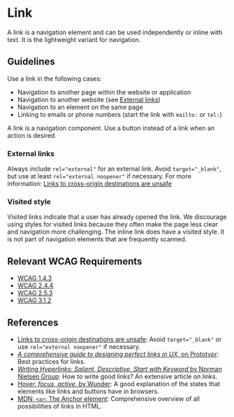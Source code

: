 # Link

A link is a navigation element and can be used independently or inline with text.
It is the lightweight variant for navigation.

## Guidelines

Use a link in the following cases:

- Navigation to another page within the website or application
- Navigation to another website (see [External links](#external-links))
- Navigation to an element on the same page
- Linking to emails or phone numbers (start the link with `mailto:` or `tel:`)

A link is a navigation component.
Use a button instead of a link when an action is desired.

### External links

Always include `rel="external"` for an external link.
Avoid `target="_blank"`, but use at least `rel="external noopener"` if necessary.
For more information: [Links to cross-origin destinations are unsafe](https://developer.chrome.com/docs/lighthouse/best-practices/external-anchors-use-rel-noopener/)

### Visited style

Visited links indicate that a user has already opened the link.
We discourage using styles for visited links because they often make the page less clear and navigation more challenging.
The inline link does have a visited style.
It is not part of navigation elements that are frequently scanned.

## Relevant WCAG Requirements

- [WCAG 1.4.3](https://www.w3.org/TR/WCAG21/#contrast-minimum)
- [WCAG 2.4.4](https://www.w3.org/TR/WCAG21/#link-purpose-in-context)
- [WCAG 2.5.3](https://www.w3.org/TR/WCAG21/#label-in-name)
- [WCAG 3.1.2](https://www.w3.org/TR/WCAG21/#language-of-parts)

## References

- [Links to cross-origin destinations are unsafe](https://developer.chrome.com/docs/lighthouse/best-practices/external-anchors-use-rel-noopener/): Avoid `target="_blank"` or use `rel="external noopener"` if necessary.
- [_A comprehensive guide to designing perfect links in UX_, on Prototypr](https://blog.prototypr.io/a-guide-to-designing-perfect-links-in-ux-414558f35730): Best practices for links.
- [_Writing Hyperlinks: Salient, Descriptive, Start with Keyword_ by Norman Nielsen Group](https://www.nngroup.com/articles/writing-links/): How to write good links? An extensive article on links.
- [_Hover, focus, active_, by Wunder](https://wunder.io/wunderpedia/accessibility/accessible-uis/hover-focus-active/): A good explanation of the states that elements like links and buttons have in browsers.
- [MDN: `<a>`: The Anchor element](https://developer.mozilla.org/en-US/docs/Web/HTML/Element/a): Comprehensive overview of all possibilities of links in HTML.
